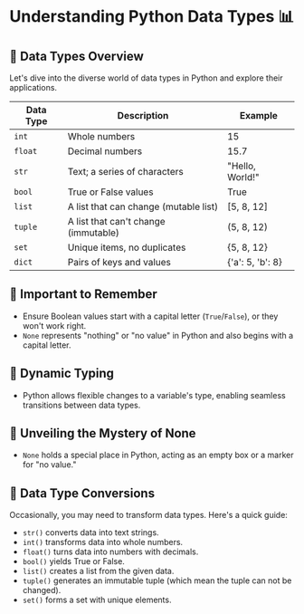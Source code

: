 # Understanding Python Data Types 📊

## 📝 Data Types Overview

Let's dive into the diverse world of data types in Python and explore their applications.

| Data Type | Description                          | Example          |
| --------- | ------------------------------------ | ---------------- |
| `int`     | Whole numbers                        | 15               |
| `float`   | Decimal numbers                      | 15.7             |
| `str`     | Text; a series of characters         | "Hello, World!"  |
| `bool`    | True or False values                 | True             |
| `list`    | A list that can change (mutable list)| [5, 8, 12]        |
| `tuple`   | A list that can't change (immutable) | (5, 8, 12)        |
| `set`     | Unique items, no duplicates          | {5, 8, 12}        |
| `dict`    | Pairs of keys and values             | {'a': 5, 'b': 8} |

## 🚨 Important to Remember

- Ensure Boolean values start with a capital letter (`True`/`False`), or they won't work right.
- `None` represents "nothing" or "no value" in Python and also begins with a capital letter.

## 🔀 Dynamic Typing

- Python allows flexible changes to a variable's type, enabling seamless transitions between data types.

## 💭 Unveiling the Mystery of None

- `None` holds a special place in Python, acting as an empty box or a marker for "no value."
  
## 🔄 Data Type Conversions

Occasionally, you may need to transform data types. Here's a quick guide:

- `str()` converts data into text strings.
- `int()` transforms data into whole numbers.
- `float()` turns data into numbers with decimals.
- `bool()` yields True or False.
- `list()` creates a list from the given data.
- `tuple()` generates an immutable tuple (which mean the tuple can not be changed).
- `set()` forms a set with unique elements.
